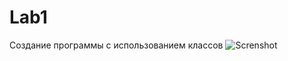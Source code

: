 # Lab1
Создание программы с использованием классов
![Screnshot](https://github.com/blob/main/титульник%20(1).png)
